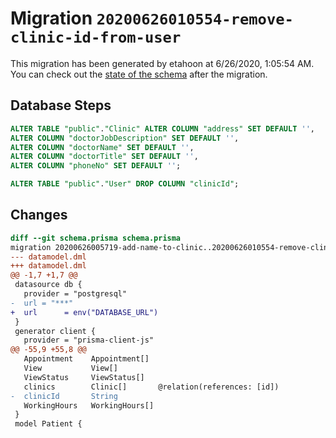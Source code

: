# Migration `20200626010554-remove-clinic-id-from-user`

This migration has been generated by etahoon at 6/26/2020, 1:05:54 AM.
You can check out the [state of the schema](./schema.prisma) after the migration.

## Database Steps

```sql
ALTER TABLE "public"."Clinic" ALTER COLUMN "address" SET DEFAULT '',
ALTER COLUMN "doctorJobDescription" SET DEFAULT '',
ALTER COLUMN "doctorName" SET DEFAULT '',
ALTER COLUMN "doctorTitle" SET DEFAULT '',
ALTER COLUMN "phoneNo" SET DEFAULT '';

ALTER TABLE "public"."User" DROP COLUMN "clinicId";
```

## Changes

```diff
diff --git schema.prisma schema.prisma
migration 20200626005719-add-name-to-clinic..20200626010554-remove-clinic-id-from-user
--- datamodel.dml
+++ datamodel.dml
@@ -1,7 +1,7 @@
 datasource db {
   provider = "postgresql"
-  url = "***"
+  url      = env("DATABASE_URL")
 }
 generator client {
   provider = "prisma-client-js"
@@ -55,9 +55,8 @@
   Appointment    Appointment[]
   View           View[]
   ViewStatus     ViewStatus[]
   clinics        Clinic[]       @relation(references: [id])
-  clinicId       String
   WorkingHours   WorkingHours[]
 }
 model Patient {
```


